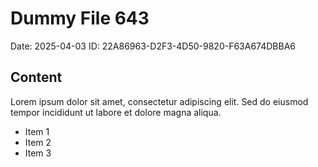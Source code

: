 # Dummy File 643

Date: 2025-04-03
ID: 22A86963-D2F3-4D50-9820-F63A674DBBA6

## Content

Lorem ipsum dolor sit amet, consectetur adipiscing elit.
Sed do eiusmod tempor incididunt ut labore et dolore magna aliqua.

* Item 1
* Item 2
* Item 3

